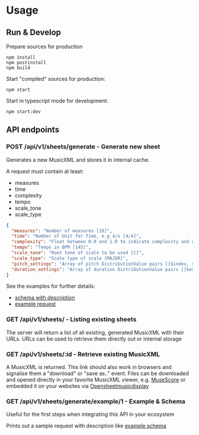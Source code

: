 # Usage

## Run & Develop

Prepare  sources for production
```
npm install
npm postinstall
npm build
```

Start "compiled" sources for production:
```
npm start
```

Start in typescript mode for development:
```
npm start:dev
```
## API endpoints

### POST /api/v1/sheets/generate - Generate new sheet 

Generates a new MusicXML and stores it in internal cache.

A request must contain at least:
* measures
* time
* complexity
* tempo
* scale_tone
* scale_type

```json
{
  "measures": "Number of measures [16]",
  "time": "Number of Unit for Time, e.g 4/x [4/4]",
  "complexity": "Float between 0.0 and 1.0 to indicate complexity and difficulty [0.5]",
  "tempo": "Tempo in BPM [145]",
  "scale_tone": "Root tone of scale to be used [C]",
  "scale_type": "Scale type of scale [MAJOR]",
  "pitch_settings": "Array of pitch DistributionValue pairs [[$index, $freq]...] where $index ∈ [0,12] and $freq is float",
  "duration_settings": "Array of duration DistributionValue pairs [[key, $freq]...] where $key ∈ ['1/32', '1/16', .. '1/1'] and $freq is float"
}
```
See the examples for further details:

* [schema with description]("doc/example2.json")
* [example request]("doc/example1.json")

### GET /api/v1/sheets/ - Listing existing sheets 

The server will return a list of all existing, generated MusicXML with their URLs.
URLs can be used to retrieve them directly out or internal storage

### GET /api/v1/sheets/:id - Retrieve existing MusicXML

A MusicXML is returned. This link should also work in browsers and signalise them a "download" or "save as.." event.
Files can be downloaded and opened directly in your favorite MusicXML viewer, 
e.g. [MuseScore](https://musescore.org/) or embedded it on your websites via [Opensheetmusicdisplay](https://opensheetmusicdisplay.org/)

### GET /api/v1/sheets/generate/example/1 - Example & Schema

Useful for the first steps when integrating this API in your ecosystem

Prints out a sample request with description like [example schema]("doc/example2.json")
